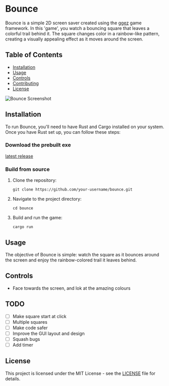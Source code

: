 # Bounce

Bounce is a simple 2D screen saver created using the [ggez](https://ggez.rs/) game framework. In this 'game', you watch a bouncing square that leaves a colorful trail behind it. The square changes color in a rainbow-like pattern, creating a visually appealing effect as it moves around the screen.

## Table of Contents

- [Installation](#installation)
- [Usage](#usage)
- [Controls](#controls)
- [Contributing](#contributing)
- [License](#license)

![Bounce Screenshot](screenshot.png)

## Installation

To run Bounce, you'll need to have Rust and Cargo installed on your system. Once you have Rust set up, you can follow these steps:

### Download the prebuilt exe
[latest release](link)

### Build from source

1. Clone the repository:

   ```nushell
   git clone https://github.com/your-username/bounce.git
   ```

2. Navigate to the project directory:

   ```nushell
   cd bounce
   ```

3. Build and run the game:

   ```nushell
   cargo run
   ```

## Usage

The objective of Bounce is simple: watch the square as it bounces around the screen and enjoy the rainbow-colored trail it leaves behind.

## Controls

- Face towards the screen, and lok at the amazing colours

## TODO
- [ ] Make square start at click
- [ ] Multiple squares
- [ ] Make code safer
- [ ] Improve the GUI layout and design
- [ ] Squash bugs
- [ ] Add timer

## License

This project is licensed under the MIT License - see the [LICENSE](LICENSE) file for details.
